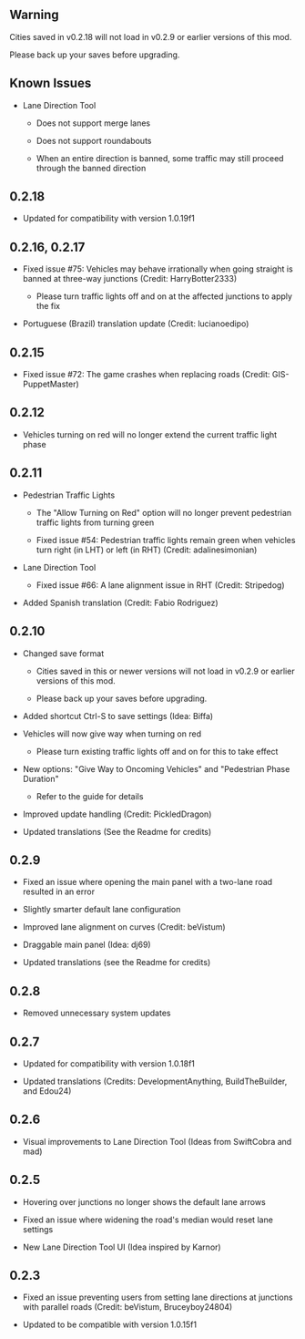## Warning

Cities saved in v0.2.18 will not load in v0.2.9 or earlier versions of this mod.

Please back up your saves before upgrading.

## Known Issues

* Lane Direction Tool

   * Does not support merge lanes

   * Does not support roundabouts

   * When an entire direction is banned, some traffic may still proceed through the banned direction

## 0.2.18

* Updated for compatibility with version 1.0.19f1

## 0.2.16, 0.2.17

* Fixed issue #75: Vehicles may behave irrationally when going straight is banned at three-way junctions (Credit: HarryBotter2333)

  * Please turn traffic lights off and on at the affected junctions to apply the fix

* Portuguese (Brazil) translation update (Credit: lucianoedipo)

## 0.2.15

* Fixed issue #72: The game crashes when replacing roads (Credit: GIS-PuppetMaster)

## 0.2.12

* Vehicles turning on red will no longer extend the current traffic light phase

## 0.2.11

* Pedestrian Traffic Lights

  * The "Allow Turning on Red" option will no longer prevent pedestrian traffic lights from turning green

  * Fixed issue #54: Pedestrian traffic lights remain green when vehicles turn right (in LHT) or left (in RHT) (Credit: adalinesimonian)

* Lane Direction Tool

  * Fixed issue #66: A lane alignment issue in RHT (Credit: Stripedog)

* Added Spanish translation (Credit: Fabio Rodriguez)

## 0.2.10

* Changed save format

  * Cities saved in this or newer versions will not load in v0.2.9 or earlier versions of this mod.

  * Please back up your saves before upgrading.

* Added shortcut Ctrl-S to save settings (Idea: Biffa)

* Vehicles will now give way when turning on red

  * Please turn existing traffic lights off and on for this to take effect

* New options: "Give Way to Oncoming Vehicles" and "Pedestrian Phase Duration"

  * Refer to the guide for details

* Improved update handling (Credit: PickledDragon)

* Updated translations (See the Readme for credits)

## 0.2.9

* Fixed an issue where opening the main panel with a two-lane road resulted in an error

* Slightly smarter default lane configuration

* Improved lane alignment on curves (Credit: beVistum)

* Draggable main panel (Idea: dj69)

* Updated translations (see the Readme for credits)

## 0.2.8

* Removed unnecessary system updates

## 0.2.7

* Updated for compatibility with version 1.0.18f1

* Updated translations (Credits: DevelopmentAnything, BuiIdTheBuilder, and Edou24)

## 0.2.6

* Visual improvements to Lane Direction Tool (Ideas from SwiftCobra and mad)

## 0.2.5

* Hovering over junctions no longer shows the default lane arrows

* Fixed an issue where widening the road's median would reset lane settings

* New Lane Direction Tool UI (Idea inspired by Karnor)

## 0.2.3

* Fixed an issue preventing users from setting lane directions at junctions with parallel roads (Credit: beVistum, Bruceyboy24804)

* Updated to be compatible with version 1.0.15f1
